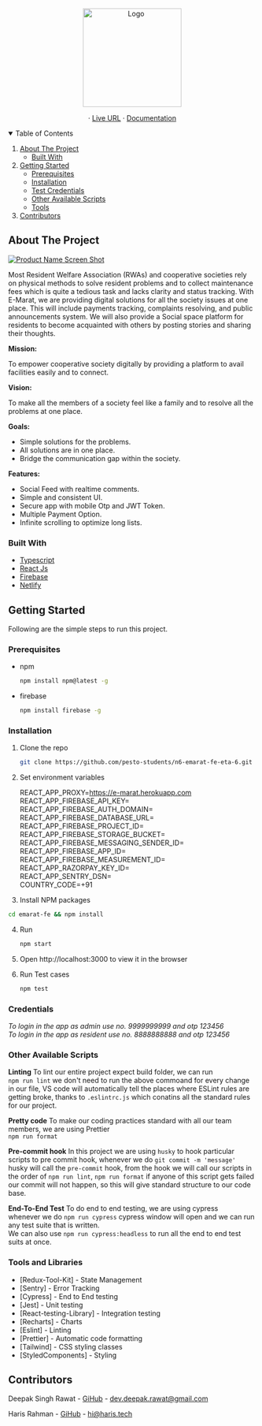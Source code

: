 <!-- PROJECT LOGO -->
<br />
<p align="center">
    <img src="https://res.cloudinary.com/emarat/image/upload/v1630505506/logo.svg" alt="Logo" width="200" >

  <p align="center">
    ·
    <a href="https://e-marat.netlify.app/">Live URL</a>
    ·
    <a href="https://drive.google.com/file/d/12OUZ-CbCPyCLsFsE6NtTT_dQ_WuRAIev/view?usp=sharing">Documentation</a>
  </p>
</p>

<!-- TABLE OF CONTENTS -->
<details open="open">
  <summary>Table of Contents</summary>
  <ol>
    <li>
      <a href="#about-the-project">About The Project</a>
      <ul>
        <li><a href="#built-with">Built With</a></li>
      </ul>
    </li>
    <li>
      <a href="#getting-started">Getting Started</a>
      <ul>
        <li><a href="#prerequisites">Prerequisites</a></li>
        <li><a href="#installation">Installation</a></li>
        <li><a href="#test credentials">Test Credentials</a></li>
        <li><a href="#other available scripts">Other Available Scripts</a></li>
        <li><a href="#tools">Tools</a></li>
      </ul>
    </li>
    <li><a href="#contributors">Contributors</a></li>
  </ol>
</details>

<!-- ABOUT THE PROJECT -->

## About The Project

[![Product Name Screen Shot][product-screenshot]](https://e-marat.netlify.app/)

Most Resident Welfare Association (RWAs) and cooperative societies rely on physical methods
to solve resident problems and to collect maintenance fees which is quite a tedious task and
lacks clarity and status tracking. With E-Marat, we are providing digital solutions for all the
society issues at one place. This will include payments tracking, complaints resolving, and
public announcements system. We will also provide a Social space platform for residents to
become acquainted with others by posting stories and sharing their thoughts.

**Mission:**

To empower cooperative society digitally by providing a platform to avail facilities easily and to connect.

**Vision:**

To make all the members of a society feel like a family and to resolve all the problems at one place.

**Goals:**

-  Simple solutions for the problems.
- All solutions are in one place.
- Bridge the communication gap within the society.

**Features:**

- Social Feed with realtime comments.
- Simple and consistent UI.
- Secure app with mobile Otp and JWT Token.
- Multiple Payment Option.
- Infinite scrolling to optimize long lists.

### Built With

- [Typescript](https://www.typescriptlang.org/)
- [React Js](https://reactjs.org/)
- [Firebase](https://firebase.google.com/)
- [Netlify](https://www.netlify.com/)

<!-- GETTING STARTED -->

## Getting Started

Following are the simple steps to run this project.

### Prerequisites

- npm
  ```sh
  npm install npm@latest -g
  ```

- firebase
  ```sh
  npm install firebase -g
  ```

### Installation

1. Clone the repo
   ```sh
   git clone https://github.com/pesto-students/n6-emarat-fe-eta-6.git emarat-fe
   ```
2. Set environment variables

    REACT_APP_PROXY=https://e-marat.herokuapp.com  
    REACT_APP_FIREBASE_API_KEY=  
    REACT_APP_FIREBASE_AUTH_DOMAIN=  
    REACT_APP_FIREBASE_DATABASE_URL=  
    REACT_APP_FIREBASE_PROJECT_ID=  
    REACT_APP_FIREBASE_STORAGE_BUCKET=  
    REACT_APP_FIREBASE_MESSAGING_SENDER_ID=  
    REACT_APP_FIREBASE_APP_ID=  
    REACT_APP_FIREBASE_MEASUREMENT_ID=  
    REACT_APP_RAZORPAY_KEY_ID=  
    REACT_APP_SENTRY_DSN=  
    COUNTRY_CODE=+91  

3. Install NPM packages
```sh
cd emarat-fe && npm install
   ```
4. Run
   ```sh
   npm start
   ```
5. Open http://localhost:3000 to view it in the browser

6. Run Test cases
   ```sh
   npm test
   ```

### Credentials

*To login in the app as admin use no. 9999999999 and otp 123456*  
*To login in the app as resident use no. 8888888888 and otp 123456*  

### Other Available Scripts

**Linting**
To lint our entire project expect build folder, we can run  
`npm run lint`
we don't need to run the above commoand for every change in our file, VS code will automatically tell the places where ESLint rules are getting broke, thanks to `.eslintrc.js` which conatins all the standard rules for our project.

**Pretty code**
To make our coding practices standard with all our team members, we are using Prettier  
`npm run format`

**Pre-commit hook**
In this project we are using `husky` to hook particular scripts to pre commit hook,
whenever we do `git commit -m 'message'` husky will call the `pre-commit` hook, from the hook we will call our scripts in the order of
`npm run lint`, `npm run format` if anyone of this script gets failed our commit will not happen, so this will give standard structure to our code base.

**End-To-End Test**
To do end to end testing, we are using cypress  
whenever we do `npm run cypress` cypress window will open and we can run any test suite that is written.  
We can also use `npm run cypress:headless` to run all the end to end test suits at once.

<!--Tools-->

### Tools and Libraries 

- [Redux-Tool-Kit] - State Management
- [Sentry] - Error Tracking
- [Cypress] - End to End testing
- [Jest] - Unit testing
- [React-testing-Library] - Integration testing
- [Recharts] - Charts
- [Eslint] - Linting
- [Prettier] - Automatic code formatting
- [Tailwind] - CSS styling classes
- [StyledComponents] - Styling

<!-- Contributors -->

## Contributors

Deepak Singh Rawat - [GiHub](https://github.com/dev-deepak-rawat) - dev.deepak.rawat@gmail.com

Haris Rahman - [GiHub](https://github.com/harisrahman) - hi@haris.tech

<!-- MARKDOWN LINKS & IMAGES -->
<!-- https://www.markdownguide.org/basic-syntax/#reference-style-links -->

[product-screenshot]: https://res.cloudinary.com/emarat/image/upload/v1631793441/Emarat_desktop_dashboard_noa78v.png
